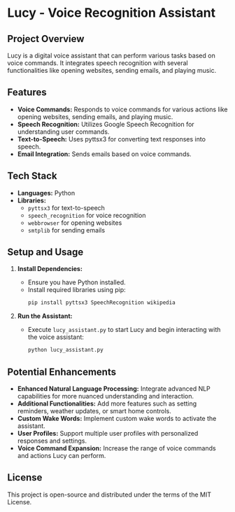 # Lucy - Voice Recognition Assistant

## Project Overview

Lucy is a digital voice assistant that can perform various tasks based on voice commands. It integrates speech recognition with several functionalities like opening websites, sending emails, and playing music.

## Features

- **Voice Commands:** Responds to voice commands for various actions like opening websites, sending emails, and playing music.
- **Speech Recognition:** Utilizes Google Speech Recognition for understanding user commands.
- **Text-to-Speech:** Uses pyttsx3 for converting text responses into speech.
- **Email Integration:** Sends emails based on voice commands.

## Tech Stack

- **Languages:** Python
- **Libraries:** 
  - `pyttsx3` for text-to-speech
  - `speech_recognition` for voice recognition
  - `webbrowser` for opening websites
  - `smtplib` for sending emails

## Setup and Usage

1. **Install Dependencies:**
   - Ensure you have Python installed.
   - Install required libraries using pip:
     ```bash
     pip install pyttsx3 SpeechRecognition wikipedia
     ```

2. **Run the Assistant:**
   - Execute `lucy_assistant.py` to start Lucy and begin interacting with the voice assistant:
     ```bash
     python lucy_assistant.py
     ```

## Potential Enhancements

- **Enhanced Natural Language Processing:** Integrate advanced NLP capabilities for more nuanced understanding and interaction.
- **Additional Functionalities:** Add more features such as setting reminders, weather updates, or smart home controls.
- **Custom Wake Words:** Implement custom wake words to activate the assistant.
- **User Profiles:** Support multiple user profiles with personalized responses and settings.
- **Voice Command Expansion:** Increase the range of voice commands and actions Lucy can perform.

## License

This project is open-source and distributed under the terms of the MIT License.
